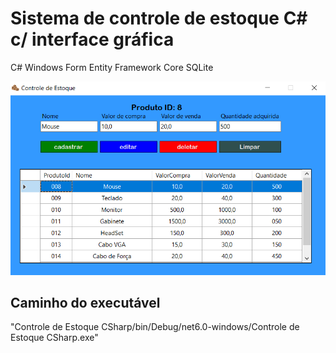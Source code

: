 # Sistema de controle de estoque C# c/ interface gráfica
C#
Windows Form
Entity Framework Core
SQLite

![image](/Sistema.png "Sistema")


## Caminho do executável
"Controle de Estoque CSharp/bin/Debug/net6.0-windows/Controle de Estoque CSharp.exe"
